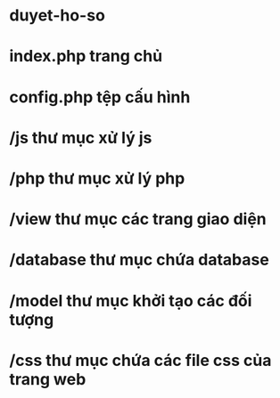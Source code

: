 # duyet-ho-so
# index.php trang chủ
# config.php tệp cấu hình
# /js thư mục xử lý js
# /php thư mục xử lý php
# /view thư mục các trang giao diện
# /database thư mục chứa database
# /model thư mục khởi tạo các đối tượng
# /css thư mục chứa các file css của trang web